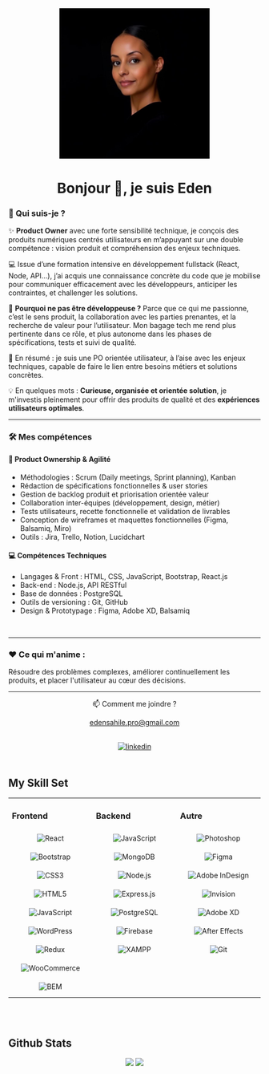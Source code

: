 

<div align="center">
<img src='https://github.com/EdenSahile/EdenSahile/blob/main/img/1729276544440.jpeg' width="300px">
  </div>


# <div align="center">Bonjour 👋, je suis Eden </div>  

### 🎯 Qui suis-je ?
  
✨ **Product Owner** avec une forte sensibilité technique, je conçois des produits numériques centrés utilisateurs en m’appuyant sur une double compétence : vision produit et compréhension des enjeux techniques.
<br>

💻  Issue d’une formation intensive en développement fullstack (React, Node, API...), j’ai acquis une connaissance concrète du code que je mobilise pour communiquer efficacement avec les développeurs, anticiper les contraintes, et challenger les solutions.
<br>

🚀 **Pourquoi ne pas être développeuse ?**
Parce que ce qui me passionne, c’est le sens produit, la collaboration avec les parties prenantes, et la recherche de valeur pour l’utilisateur. Mon bagage tech me rend plus pertinente dans ce rôle, et plus autonome dans les phases de spécifications, tests et suivi de qualité.

🎯 En résumé : je suis une PO orientée utilisateur, à l’aise avec les enjeux techniques, capable de faire le lien entre besoins métiers et solutions concrètes.
<br>

:bulb: En quelques mots :
**Curieuse, organisée et orientée solution**, je m'investis pleinement pour offrir des produits de qualité et des **expériences utilisateurs optimales**.

---


### 🛠️ Mes compétences


#### 🎯 Product Ownership & Agilité

- Méthodologies : Scrum (Daily meetings, Sprint planning), Kanban
- Rédaction de spécifications fonctionnelles & user stories
- Gestion de backlog produit et priorisation orientée valeur
- Collaboration inter-équipes (développement, design, métier)
- Tests utilisateurs, recette fonctionnelle et validation de livrables
- Conception de wireframes et maquettes fonctionnelles (Figma, Balsamiq, Miro)
- Outils : Jira, Trello, Notion, Lucidchart

#### 💻 Compétences Techniques

- Langages & Front : HTML, CSS, JavaScript, Bootstrap, React.js
- Back-end : Node.js, API RESTful
- Base de données : PostgreSQL
- Outils de versioning : Git, GitHub
- Design & Prototypage : Figma, Adobe XD, Balsamiq
<br>

---  
  


### ❤️ Ce qui m'anime :
Résoudre des problèmes complexes, améliorer continuellement les produits, et placer l'utilisateur au cœur des décisions.
  <br>

  ---  

<p align="center">📫 Comment me joindre ?</p>
<p align="center"><a href="mailto:edensahile.pro@gmail.com">edensahile.pro@gmail.com</a></p>


  <div align="center">
<br>

  <a href="https://www.linkedin.com/in/eden-sahile-99b088112/" target="_blank">
    <img src=https://img.shields.io/badge/linkedin-%231E77B5.svg?&style=for-the-badge&logo=linkedin&logoColor=white alt=linkedin style="margin-bottom: 5px;"/>
  </a>
  
</div> 

<br/>  


## My Skill Set  
<table><tr><td valign="top" width="33%">



### Frontend  
<div align="center">  
<img style="margin: 10px" src="https://profilinator.rishav.dev/skills-assets/react-original-wordmark.svg" alt="React" height="50" />  
<img style="margin: 10px" src="https://profilinator.rishav.dev/skills-assets/bootstrap-plain.svg" alt="Bootstrap" height="50" />  
<img style="margin: 10px" src="https://profilinator.rishav.dev/skills-assets/css3-original-wordmark.svg" alt="CSS3" height="50" />  
<img style="margin: 10px" src="https://profilinator.rishav.dev/skills-assets/html5-original-wordmark.svg" alt="HTML5" height="50" />  
<img style="margin: 10px" src="https://profilinator.rishav.dev/skills-assets/javascript-original.svg" alt="JavaScript" height="50" />  
<img style="margin: 10px" src="https://profilinator.rishav.dev/skills-assets/wordpress.png" alt="WordPress" height="50" />  
<img style="margin: 10px" src="https://profilinator.rishav.dev/skills-assets/redux-original.svg" alt="Redux" height="50" />  
<img style="margin: 10px" src="https://profilinator.rishav.dev/skills-assets/woocommerce.png" alt="WooCommerce" height="50" />  
<img style="margin: 10px" src="https://profilinator.rishav.dev/skills-assets/bem.svg" alt="BEM" height="50" />  
</div>

</td><td valign="top" width="33%">



### Backend  
<div align="center">  
<img style="margin: 10px" src="https://profilinator.rishav.dev/skills-assets/javascript-original.svg" alt="JavaScript" height="50" />  
<img style="margin: 10px" src="https://profilinator.rishav.dev/skills-assets/mongodb-original-wordmark.svg" alt="MongoDB" height="50" />  
<img style="margin: 10px" src="https://profilinator.rishav.dev/skills-assets/nodejs-original-wordmark.svg" alt="Node.js" height="50" />  
<img style="margin: 10px" src="https://profilinator.rishav.dev/skills-assets/express-original-wordmark.svg" alt="Express.js" height="50" />  
<img style="margin: 10px" src="https://profilinator.rishav.dev/skills-assets/postgresql-original-wordmark.svg" alt="PostgreSQL" height="50" />  
<img style="margin: 10px" src="https://profilinator.rishav.dev/skills-assets/firebase.png" alt="Firebase" height="50" />  
<img style="margin: 10px" src="https://profilinator.rishav.dev/skills-assets/xampp.png" alt="XAMPP" height="50" />  
</div>

</td><td valign="top" width="33%">



### Autre  
<div align="center">  
<img style="margin: 10px" src="https://profilinator.rishav.dev/skills-assets/photoshop-plain.svg" alt="Photoshop" height="50" />  
<img style="margin: 10px" src="https://profilinator.rishav.dev/skills-assets/figma-icon.svg" alt="Figma" height="50" />  
<img style="margin: 10px" src="https://profilinator.rishav.dev/skills-assets/adobeindesign.svg" alt="Adobe InDesign" height="50" />  
<img style="margin: 10px" src="https://profilinator.rishav.dev/skills-assets/invision.svg" alt="Invision" height="50" />  
<img style="margin: 10px" src="https://profilinator.rishav.dev/skills-assets/adobexd.png" alt="Adobe XD" height="50" />  
<img style="margin: 10px" src="https://profilinator.rishav.dev/skills-assets/aftereffects.png" alt="After Effects" height="50" />  
<img style="margin: 10px" src="https://profilinator.rishav.dev/skills-assets/git-scm-icon.svg" alt="Git" height="50" />  
</div>

</td></tr></table>  

<br/>  



<br/>  


## Github Stats  
<div align='center'>
 <img src="https://github-readme-stats.vercel.app/api?username=edensahile&show_icons=true&count_private=true&hide_border=true"  >
   <img src="https://github-readme-stats.vercel.app/api/top-langs/?username=edensahile&hide_border=true&layout=compact" />  
</div>
